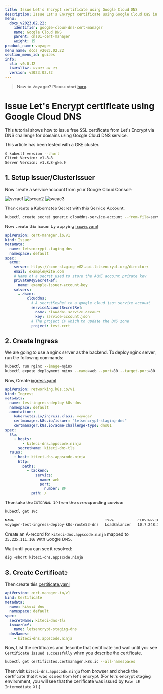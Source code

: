 ```yaml
---
title: Issue Let's Encrypt certificate using Google Cloud DNS
description: Issue Let's Encrypt certificate using Google Cloud DNS in Kubernetes
menu:
  docs_v2023.02.22:
    identifier: google-cloud-dns-cert-manager
    name: Google Cloud DNS
    parent: dns01-cert-manager
    weight: 15
product_name: voyager
menu_name: docs_v2023.02.22
section_menu_id: guides
info:
  cli: v0.0.12
  installer: v2023.02.22
  version: v2023.02.22
---
```


> New to Voyager? Please start [here](/docs/v2023.02.22/concepts/overview).

# Issue Let's Encrypt certificate using Google Cloud DNS

This tutorial shows how to issue free SSL certificate from Let's Encrypt via DNS challenge for domains using Google Cloud DNS service.

This article has been tested with a GKE cluster.

```bash
$ kubectl version --short
Client Version: v1.8.8
Server Version: v1.8.8-gke.0
```

## 1. Setup Issuer/ClusterIssuer

Now create a service account from your Google Cloud Console

![svcac1](/docs/v2023.02.22/images/cert-manager/google_dns/svcac1.png)
![svcac2](/docs/v2023.02.22/images/cert-manager/google_dns/svcac2.png)
![svcac3](/docs/v2023.02.22/images/cert-manager/google_dns/svcac3.png)

Then create a Kubernetes Secret with this Service Account:

```bash
kubectl create secret generic clouddns-service-account --from-file=service-account.json=<path-to-json-file>
```

Now create this issuer by applying [issuer.yaml](/docs/v2023.02.22/examples/cert-manager/google_cloud/issuer.yaml)

```yaml
apiVersion: cert-manager.io/v1
kind: Issuer
metadata:
  name: letsencrypt-staging-dns
  namespace: default
spec:
  acme:
    server: https://acme-staging-v02.api.letsencrypt.org/directory
    email: example@kite.com
    # Name of a secret used to store the ACME account private key
    privateKeySecretRef:
      name: example-issuer-account-key
    solvers:
      - dns01:
          clouddns:
            # A secretKeyRef to a google cloud json service account
            serviceAccountSecretRef:
              name: clouddns-service-account
              key: service-account.json
            # The project in which to update the DNS zone
            project: test-cert
```

## 2. Create Ingress

We are going to use a nginx server as the backend. To deploy nginx server, run the following commands:

```bash
kubectl run nginx --image=nginx
kubectl expose deployment nginx --name=web --port=80 --target-port=80
```

Now, Create [ingress.yaml](/docs/v2023.02.22/examples/cert-manager/google_cloud/ingress.yaml)

```yaml
apiVersion: networking.k8s.io/v1
kind: Ingress
metadata:
  name: test-ingress-deploy-k8s-dns
  namespace: default
  annotations:
    kubernetes.io/ingress.class: voyager
    certmanager.k8s.io/issuer: "letsencrypt-staging-dns"
    certmanager.k8s.io/acme-challenge-type: dns01
spec:
  tls:
    - hosts:
        - kiteci-dns.appscode.ninja
      secretName: kiteci-dns-tls
  rules:
    - host: kiteci-dns.appscode.ninja
      http:
        paths:
          - backend:
              service:
                name: web
                port:
                  number: 80
            path: /
```

Then take the `EXTERNAL-IP` from the corresponding service:

```bash
kubectl get svc
```

```bash
NAME                                          TYPE           CLUSTER-IP     EXTERNAL-IP       PORT(S)                      AGE
voyager-test-ingress-deploy-k8s-route53-dns   LoadBalancer   10.7.248.189   35.225.111.106    443:30713/TCP,80:31137/TCP   21m
```

Create an A-record for `kiteci-dns.appscode.ninja` mapped to `35.225.111.106` with Google DNS.

Wait until you can see it resolved:

```bash
dig +short kiteci-dns.appscode.ninja
```

## 3. Create Certificate

Then create this [certificate.yaml](/docs/v2023.02.22/examples/cert-manager/google_cloud/certificate.yaml)

```yaml
apiVersion: cert-manager.io/v1
kind: Certificate
metadata:
  name: kiteci-dns
  namespace: default
spec:
  secretName: kiteci-dns-tls
  issuerRef:
    name: letsencrypt-staging-dns
  dnsNames:
    - kiteci-dns.appscode.ninja
```

Now, List the certificates and describe that certificate and wait until you see `Certificate issued successfully` when you describe the certificate.

```bash
kubectl get certificates.certmanager.k8s.io --all-namespaces
```

Then visit `kiteci-dns.appscode.ninja` from browser and check the certificate that it was issued from let's encrypt. (For let's encrypt staging environment, you will see that the certificate was issued by `Fake LE Intermediate X1`.)
